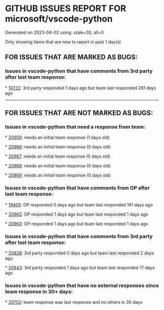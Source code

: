 
# GITHUB ISSUES REPORT FOR microsoft/vscode-python


Generated on 2023-04-02 using: stale=30, all=0


Only showing items that are new to report in past 1 day(s)


## FOR ISSUES THAT ARE MARKED AS BUGS:


### Issues in vscode-python that have comments from 3rd party after last team response:


\* [10722](https://github.com/microsoft/vscode-python/issues/10722 "Debugging test in VS Code does not work"): 3rd party responded 1 days ago but team last responded 281 days ago

---

## FOR ISSUES THAT ARE NOT MARKED AS BUGS:


### Issues in vscode-python that need a response from team:


\* [20959](https://github.com/microsoft/vscode-python/issues/20959 "Automatically create requirements.txt"): needs an initial team response (1 days old)

\* [20966](https://github.com/microsoft/vscode-python/issues/20966 "EppassData"): needs an initial team response (0 days old)

\* [20967](https://github.com/microsoft/vscode-python/issues/20967 "DLL load failed while importing pyexpat: The specified module could not be found."): needs an initial team response (0 days old)

\* [20968](https://github.com/microsoft/vscode-python/issues/20968 "[Feature requests] Support for metaclass keyword"): needs an initial team response (0 days old)

\* [20969](https://github.com/microsoft/vscode-python/issues/20969 "Extention Unresponsive?"): needs an initial team response (0 days old)

### Issues in vscode-python that have comments from OP after last team response:


\* [19405](https://github.com/microsoft/vscode-python/issues/19405 "Environment created with mamba missing prefix"): OP responded 0 days ago but team last responded 191 days ago

\* [20962](https://github.com/microsoft/vscode-python/issues/20962 "Cannot debug Python tests, got message Invalid message: Found duplicate in &quot;env&quot;: PATH"): OP responded 1 days ago but team last responded 1 days ago

\* [20963](https://github.com/microsoft/vscode-python/issues/20963 "Syntax Highlighting Error"): OP responded 1 days ago but team last responded 1 days ago

### Issues in vscode-python that have comments from 3rd party after last team response:


\* [20828](https://github.com/microsoft/vscode-python/issues/20828 "Invalid message: Found duplicate in &quot;env&quot;: PATH when using virtual environment in Python 3.11"): 3rd party responded 0 days ago but team last responded 2 days ago

\* [20843](https://github.com/microsoft/vscode-python/issues/20843 "ERROR conda.cli.main_run:execute(49)"): 3rd party responded 1 days ago but team last responded 17 days ago

### Issues in vscode-python that have no external responses since team response in 30+ days:


\* [20752](https://github.com/microsoft/vscode-python/issues/20752 "Support discovering interpreters managed using `asdf-vm` which are run from workspace directory"): team response was last response and no others in 30 days
